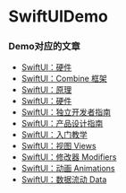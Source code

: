 # SwiftUIDemo

### Demo对应的文章

- [SwiftUI：硬件](https://www.jianshu.com/p/46756a084ac8)
- [SwiftUI：Combine 框架]()
- [SwiftUI：原理]()
- [SwiftUI：硬件]()
- [SwiftUI：独立开发者指南]()
- [SwiftUI：产品设计指南]()
- [SwiftUI：入门教学]()
- [SwiftUI：视图 Views]()
- [SwiftUI：修改器  Modifiers]()
- [SwiftUI：动画 Animations]()
- [SwiftUI：数据流动 Data]()
